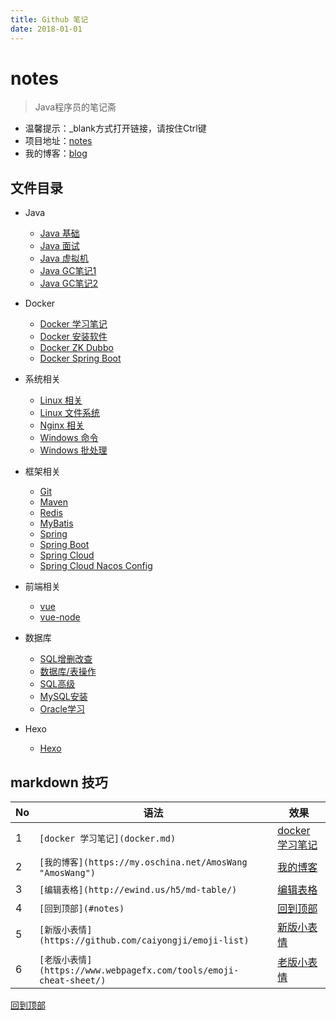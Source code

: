 ```yaml
---
title: Github 笔记
date: 2018-01-01
---
```


# notes
> Java程序员的笔记斋
- 温馨提示：_blank方式打开链接，请按住Ctrl键
- 项目地址：[notes](https://amoswang0626.github.io/notes/)
- 我的博客：[blog](https://amos.wang)

## 文件目录

- Java
  - [Java 基础](java/java.md)
  - [Java 面试](java/java-interview.md)
  - [Java 虚拟机](java/java-jvm.md)
  - [Java GC笔记1](java/java-gc-01.md)
  - [Java GC笔记2](java/java-gc-02.md)

- Docker
  - [Docker 学习笔记](docker/docker.md)
  - [Docker 安装软件](docker/docker-soft.md)
  - [Docker ZK Dubbo](docker/docker-zk-dubbo.md)
  - [Docker Spring Boot](docker/docker-spring-boot.md)

- 系统相关
  - [Linux 相关](system/linux.md)
  - [Linux 文件系统](system/linux-filesystem.md)
  - [Nginx 相关](system/nginx.md)
  - [Windows 命令](system/windows-cmd.md)
  - [Windows 批处理](system/windows-bat.md)

- 框架相关
  - [Git](frame/git.md)
  - [Maven](frame/maven.md)
  - [Redis](frame/redis.md)
  - [MyBatis](frame/mybatis.md)
  - [Spring](frame/sping/spring.md)
  - [Spring Boot](frame/sping/boot/spring-boot.md)
  - [Spring Cloud](frame/sping/cloud/version.md)
  - [Spring Cloud Nacos Config](frame/sping/cloud/nacos-config.md)

- 前端相关
  - [vue](front/vue.md)
  - [vue-node](front/node-js.md)

- 数据库
  - [SQL增删改查](db/sql-crud.md)
  - [数据库/表操作](db/db-operate.md)
  - [SQL高级](db/sql-advanced.md)
  - [MySQL安装](db/mysql-install.md)
  - [Oracle学习](db/oracle.md)

- Hexo
  - [Hexo](front/hexo.md)

## markdown 技巧

| No | 语法                                                            | 效果                                                          |
|----|---------------------------------------------------------------|-------------------------------------------------------------|
| 1  | `[docker 学习笔记](docker.md)`                                    | [docker 学习笔记](docker/docker.md)                             |
| 2  | `[我的博客](https://my.oschina.net/AmosWang "AmosWang")`          | [我的博客](https://my.oschina.net/AmosWang "AmosWang")          |
| 3  | `[编辑表格](http://ewind.us/h5/md-table/)`                        | [编辑表格](http://ewind.us/h5/md-table/)                        |
| 4  | `[回到顶部](#notes)`                                              | [回到顶部](#notes)                                              |
| 5  | `[新版小表情](https://github.com/caiyongji/emoji-list)`            | [新版小表情](https://github.com/caiyongji/emoji-list)            |
| 6  | `[老版小表情](https://www.webpagefx.com/tools/emoji-cheat-sheet/)` | [老版小表情](https://www.webpagefx.com/tools/emoji-cheat-sheet/) |

[回到顶部](#notes)
